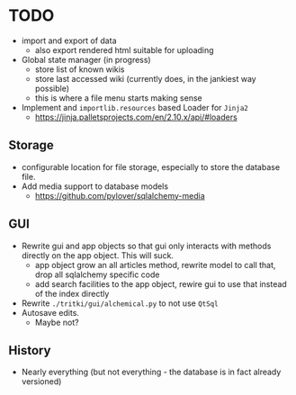 # TODO

* import and export of data
  * also export rendered html suitable for uploading
* Global state manager (in progress)
  * store list of known wikis
  * store last accessed wiki (currently does, in the jankiest way possible)
  * this is where a file menu starts making sense
* Implement and `importlib.resources` based Loader for `Jinja2`
  * https://jinja.palletsprojects.com/en/2.10.x/api/#loaders

## Storage

* configurable location for file storage, especially to store the database file.
* Add media support to database models
  * https://github.com/pylover/sqlalchemy-media

## GUI

* Rewrite gui and app objects so that gui only interacts with methods directly on the app object.  This will suck.
  * app object grow an all articles method, rewrite model to call that, drop all sqlalchemy specific code
  * add search facilities to the app object, rewire gui to use that instead of the index directly
* Rewrite `./tritki/gui/alchemical.py` to not use `QtSql`
* Autosave edits.
  * Maybe not?

## History

* Nearly everything (but not everything - the database is in fact already versioned)